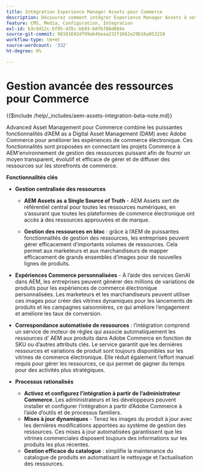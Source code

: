 ```yaml
---
title: Intégration Experience Manager Assets pour Commerce
description: Découvrez comment intégrer Experience Manager Assets à votre instance  [!DNL Commerce] pour accéder à d’innombrables ressources multimédias à utiliser dans votre boutique.
feature: CMS, Media, Configuration, Integration
exl-id: b3c9d12c-bf95-435c-bb93-b8fbf80d084e
source-git-commit: 98181692df99ab4beaa232f1662a29b16a053210
workflow-type: tm+mt
source-wordcount: '332'
ht-degree: 0%

---
```


# Gestion avancée des ressources pour Commerce

{{$include /help/_includes/aem-assets-integration-beta-note.md}}

Advanced Asset Management pour Commerce combine les puissantes fonctionnalités d’AEM as a Digital Asset Management (DAM) avec Adobe Commerce pour améliorer les expériences de commerce électronique. Ces fonctionnalités sont proposées en connectant les projets Commerce à AEM&#39;environnement de gestion des ressources puissant afin de fournir un moyen transparent, évolutif et efficace de gérer et de diffuser des ressources sur les storefronts de commerce.

**Fonctionnalités clés**

- **Gestion centralisée des ressources**

   - **AEM Assets as a Single Source of Truth** - AEM Assets sert de référentiel central pour toutes les ressources numériques, en s’assurant que toutes les plateformes de commerce électronique ont accès à des ressources approuvées et de marque.

   - **Gestion des ressources en bloc** : grâce à l’AEM de puissantes fonctionnalités de gestion des ressources, les entreprises peuvent gérer efficacement d’importants volumes de ressources. Cela permet aux marketeurs et aux marchandiseurs de mapper efficacement de grands ensembles d’images pour de nouvelles lignes de produits.

- **Expériences Commerce personnalisées** - À l’aide des services GenAI dans AEM, les entreprises peuvent générer des millions de variations de produits pour les expériences de commerce électronique personnalisées. Les marketeurs et les marchandiseurs peuvent utiliser ces images pour créer des vitrines dynamiques pour les lancements de produits et les campagnes saisonnières, ce qui améliore l’engagement et améliore les taux de conversion.

- **Correspondance automatisée de ressources** : l’intégration comprend un service de moteur de règles qui associe automatiquement les ressources d’ AEM aux produits dans Adobe Commerce en fonction de SKU ou d’autres attributs clés. Le service garantit que les dernières ressources et variations de produit sont toujours disponibles sur les vitrines de commerce électronique. Elle réduit également l’effort manuel requis pour gérer les ressources, ce qui permet de gagner du temps pour des activités plus stratégiques.

- **Processus rationalisés**

   - **Activez et configurez l’intégration à partir de l’administrateur Commerce**. Les administrateurs et les développeurs peuvent installer et configurer l’intégration à partir d’Adobe Commerce à l’aide d’outils et de processus familiers.
   - **Mises à jour dynamiques** - Tenez les images du produit à jour avec les dernières modifications apportées au système de gestion des ressources. Ces mises à jour automatisées garantissent que les vitrines commerciales disposent toujours des informations sur les produits les plus récentes.
   - **Gestion efficace du catalogue** : simplifie la maintenance du catalogue de produits en automatisant le nettoyage et l’actualisation des ressources.
